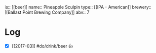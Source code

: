 is:: [[beer]]
name:: Pineapple Sculpin
type:: [[IPA - American]]
brewery:: [[Ballast Point Brewing Company]]
abv:: 7

# Log
- [x] [[2017-03]] #do/drink/beer 👍
